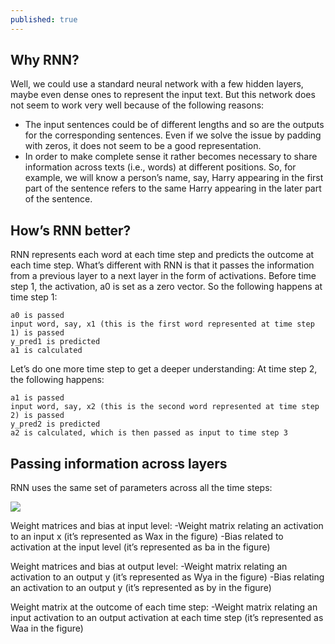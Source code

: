 ```yaml
---
published: true
---
```

## Why RNN?

Well, we could use a standard neural network with a few hidden layers, maybe even dense ones to represent the input text. But this network does not seem to work very well because of the following reasons:
- The input sentences could be of different lengths and so are the outputs for the corresponding sentences. Even if we solve the issue by padding with zeros, it does not seem to be a good representation.
- In order to make complete sense it rather becomes necessary to share information across texts (i.e., words) at different positions. So, for example, we will know a person’s name, say, Harry appearing in the first part of the sentence refers to the same Harry appearing in the later part of the sentence.


## How’s RNN better?

RNN represents each word at each time step and predicts the outcome at each time step. What’s different with RNN is that it passes the information from a previous layer to a next layer in the form of activations. Before time step 1, the activation, a0 is set as a zero vector. So the following happens at time step 1:

	a0 is passed
	input word, say, x1 (this is the first word represented at time step 1) is passed
	y_pred1 is predicted 
	a1 is calculated

Let’s do one more time step to get a deeper understanding:
At time step 2, the following happens:

	a1 is passed 
	input word, say, x2 (this is the second word represented at time step 2) is passed
	y_pred2 is predicted 
	a2 is calculated, which is then passed as input to time step 3


## Passing information across layers ##

RNN uses the same set of parameters across all the time steps:


<img src="http://chidamodu.github.io/blog/images//RNN.png">


Weight matrices and bias at input level:
	-Weight matrix relating an activation to an input x (it’s represented as Wax in the figure)
	-Bias related to activation at the input level (it’s represented as ba in the figure)

Weight matrices and bias at output level: 
	-Weight matrix relating an activation to an output y (it’s represented as Wya in the figure)
	-Bias relating an activation to an output y (it’s represented as by in the figure)

Weight matrix at the outcome of each time step:
	-Weight matrix relating an input activation to an output activation at each time step 
	(it’s represented as Waa in the figure)
